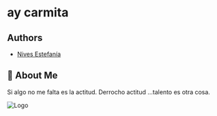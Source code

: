 
# ay carmita




## Authors

- [Nives Estefanía](https://www.github.com/octokatherine)


## 🚀 About Me
Si algo no me falta es la actitud. Derrocho actitud ...talento es otra cosa.

![Logo](https://seeklogo.com/images/M/memes-politicos-logo-B4A12354E7-seeklogo.com.png)
